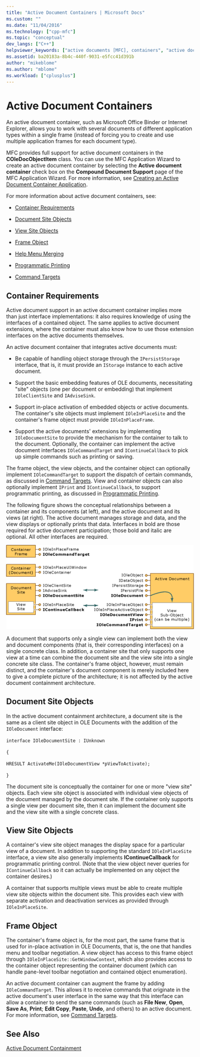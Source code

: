 ```yaml
---
title: "Active Document Containers | Microsoft Docs"
ms.custom: ""
ms.date: "11/04/2016"
ms.technology: ["cpp-mfc"]
ms.topic: "conceptual"
dev_langs: ["C++"]
helpviewer_keywords: ["active documents [MFC], containers", "active document containers [MFC]", "containers [MFC], active document", "MFC COM, active document containment"]
ms.assetid: ba20183a-8b4c-440f-9031-e5fcc41d391b
author: "mikeblome"
ms.author: "mblome"
ms.workload: ["cplusplus"]
---
```

# Active Document Containers
An active document container, such as Microsoft Office Binder or Internet Explorer, allows you to work with several documents of different application types within a single frame (instead of forcing you to create and use multiple application frames for each document type).  
  
 MFC provides full support for active document containers in the **COleDocObjectItem** class. You can use the MFC Application Wizard to create an active document container by selecting the **Active document container** check box on the **Compound Document Support** page of the MFC Application Wizard. For more information, see [Creating an Active Document Container Application](../mfc/creating-an-active-document-container-application.md).  
  
 For more information about active document containers, see:  
  
-   [Container Requirements](#container_requirements)  
  
-   [Document Site Objects](#document_site_objects)  
  
-   [View Site Objects](#view_site_objects)  
  
-   [Frame Object](#frame_object)  
  
-   [Help Menu Merging](../mfc/help-menu-merging.md)  
  
-   [Programmatic Printing](../mfc/programmatic-printing.md)  
  
-   [Command Targets](../mfc/message-handling-and-command-targets.md)  
  
##  <a name="container_requirements"></a> Container Requirements  
 Active document support in an active document container implies more than just interface implementations: it also requires knowledge of using the interfaces of a contained object. The same applies to active document extensions, where the container must also know how to use those extension interfaces on the active documents themselves.  
  
 An active document container that integrates active documents must:  
  
-   Be capable of handling object storage through the `IPersistStorage` interface, that is, it must provide an `IStorage` instance to each active document.  
  
-   Support the basic embedding features of OLE documents, necessitating "site" objects (one per document or embedding) that implement `IOleClientSite` and `IAdviseSink`.  
  
-   Support in-place activation of embedded objects or active documents. The container's site objects must implement `IOleInPlaceSite` and the container's frame object must provide `IOleInPlaceFrame`.  
  
-   Support the active documents' extensions by implementing `IOleDocumentSite` to provide the mechanism for the container to talk to the document. Optionally, the container can implement the active document interfaces `IOleCommandTarget` and `IContinueCallback` to pick up simple commands such as printing or saving.  
  
 The frame object, the view objects, and the container object can optionally implement `IOleCommandTarget` to support the dispatch of certain commands, as discussed in [Command Targets](../mfc/message-handling-and-command-targets.md). View and container objects can also optionally implement `IPrint` and `IContinueCallback`, to support programmatic printing, as discussed in [Programmatic Printing](../mfc/programmatic-printing.md).  
  
 The following figure shows the conceptual relationships between a container and its components (at left), and the active document and its views (at right). The active document manages storage and data, and the view displays or optionally prints that data. Interfaces in bold are those required for active document participation; those bold and italic are optional. All other interfaces are required.  
  
 ![Active document container interfaces](../mfc/media/vc37gj1.gif "vc37gj1")  
  
 A document that supports only a single view can implement both the view and document components (that is, their corresponding interfaces) on a single concrete class. In addition, a container site that only supports one view at a time can combine the document site and the view site into a single concrete site class. The container's frame object, however, must remain distinct, and the container's document component is merely included here to give a complete picture of the architecture; it is not affected by the active document containment architecture.  
  
##  <a name="document_site_objects"></a> Document Site Objects  
 In the active document containment architecture, a document site is the same as a client site object in OLE Documents with the addition of the `IOleDocument` interface:  
  
 `interface IOleDocumentSite : IUnknown`  
  
 `{`  
  
 `HRESULT ActivateMe(IOleDocumentView *pViewToActivate);`  
  
 `}`  
  
 The document site is conceptually the container for one or more "view site" objects. Each view site object is associated with individual view objects of the document managed by the document site. If the container only supports a single view per document site, then it can implement the document site and the view site with a single concrete class.  
  
##  <a name="view_site_objects"></a> View Site Objects  
 A container's view site object manages the display space for a particular view of a document. In addition to supporting the standard `IOleInPlaceSite` interface, a view site also generally implements **IContinueCallback** for programmatic printing control. (Note that the view object never queries for `IContinueCallback` so it can actually be implemented on any object the container desires.)  
  
 A container that supports multiple views must be able to create multiple view site objects within the document site. This provides each view with separate activation and deactivation services as provided through `IOleInPlaceSite`.  
  
##  <a name="frame_object"></a> Frame Object  
 The container's frame object is, for the most part, the same frame that is used for in-place activation in OLE Documents, that is, the one that handles menu and toolbar negotiation. A view object has access to this frame object through `IOleInPlaceSite::GetWindowContext`, which also provides access to the container object representing the container document (which can handle pane-level toolbar negotiation and contained object enumeration).  
  
 An active document container can augment the frame by adding `IOleCommandTarget`. This allows it to receive commands that originate in the active document's user interface in the same way that this interface can allow a container to send the same commands (such as **File New**, **Open**, **Save As**, **Print**; **Edit Copy**, **Paste**, **Undo**, and others) to an active document. For more information, see [Command Targets](../mfc/message-handling-and-command-targets.md).  
  
## See Also  
 [Active Document Containment](../mfc/active-document-containment.md)

